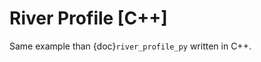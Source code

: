 # River Profile [C++]

Same example than {doc}`river_profile_py` written in C++.

```{literalinclude} river_profile.cpp
```
